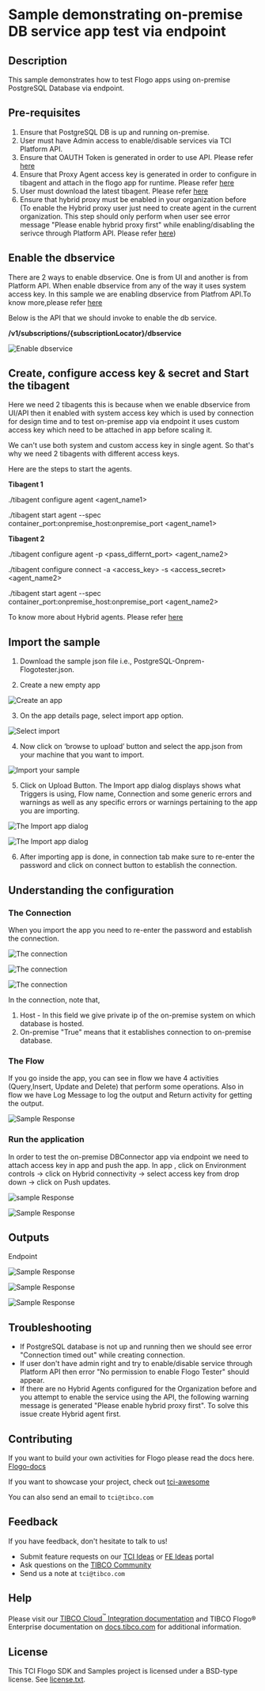 # Sample demonstrating on-premise DB service app test via endpoint

## Description

This sample demonstrates how to test Flogo apps using on-premise PostgreSQL Database via endpoint.

## Pre-requisites

1. Ensure that PostgreSQL DB is up and running on-premise.
2. User must have Admin access to enable/disable services via TCI Platform API.
3. Ensure that OAUTH Token is generated in order to use API. Please refer [here](https://integration.cloud.tibco.com/docs/#Subsystems/tci-api/getstarted/basics/enable-api-access.html?Highlight=OAUTH%20Token)
4. Ensure that Proxy Agent access key is generated in order to configure in tibagent and attach in the flogo app for runtime. Please refer [here](https://account.cloud.tibco.com/cloud/docs/proxy-agent/creating_access_key.html)
5. User must download the latest tibagent. Please refer [here](https://integration.cloud.tibco.com/docs/#tci/using/hybrid-agent/installing-configuring-running-agent.html?TocPath=Using%2520TIBCO%2520Cloud%25E2%2584%25A2%2520Integration%257CUsing%2520the%2520TIBCO%2520Cloud%25E2%2584%25A2%2520Integration%2520-%2520Hybrid%2520Agent%257C_____4)
6. Ensure that hybrid proxy must be enabled in your organization before (To enable the Hybrid proxy user just need to create agent in the current organization. This step should only perform when user see error message "Please enable hybrid proxy first" while enabling/disabling the serivce through Platform API. Please refer [here](https://integration.cloud.tibco.com/docs/#tci/using/hybrid-agent/installing-configuring-running-agent.html?TocPath=Using%2520TIBCO%2520Cloud%25E2%2584%25A2%2520Integration%257CUsing%2520the%2520TIBCO%2520Cloud%25E2%2584%25A2%2520Integration%2520-%2520Hybrid%2520Agent%257C_____4))


## Enable the dbservice

There are 2 ways to enable dbservice. One is from UI and another is from Platform API. When enable dbservice from any of the way it uses system access key.
In this sample we are enabling dbservice from Platfrom API.To know more,please refer [here](https://integration.cloud.tibco.com/docs/#Subsystems/tci-api/organization/enable-dbservice.html?TocPath=TIBCO%2520Cloud%25E2%2584%25A2%2520Integration%2520API%257CManaging%2520an%2520Organization%2520with%2520the%2520TIBCO%2520Cloud%25E2%2584%25A2%2520Integration%2520API%257C_____4)

Below is the API that we should invoke to enable the db service. 

**/v1/subscriptions/{subscriptionLocator}/dbservice**

![Enable dbservice](../../../import-screenshots/Onpremise_Postgresql/enable_dbservice.jpg)

## Create, configure access key & secret and Start the tibagent

Here we need 2 tibagents this is because when we enable dbservice from UI/API then it enabled with system access key which is used by connection for design time and to test on-premise app via endpoint it uses custom access key which need to be attached in app before scaling it. 

We can't use both system and custom access key in single agent. So that's why we need 2 tibagents with different access keys.

Here are the steps to start the agents.

**Tibagent 1**

./tibagent configure agent <agent_name1> 

./tibagent start agent --spec container_port:onpremise_host:onpremise_port <agent_name1>

**Tibagent 2**

./tibagent configure agent -p <pass_differnt_port> <agent_name2> 

./tibagent configure connect -a <access_key> -s <access_secret> <agent_name2>

./tibagent start agent --spec container_port:onpremise_host:onpremise_port <agent_name2>

To know more about Hybrid agents. Please refer [here](https://integration.cloud.tibco.com/docs/#tci/using/hybrid-agent/agent-command-reference.html?TocPath=Using%2520TIBCO%2520Cloud%25E2%2584%25A2%2520Integration%257CUsing%2520the%2520TIBCO%2520Cloud%25E2%2584%25A2%2520Integration%2520-%2520Hybrid%2520Agent%257C_____5)

## Import the sample

1. Download the sample json file i.e., PostgreSQL-Onprem-Flogotester.json.

2. Create a new empty app

![Create an app](../../../import-screenshots/sqlserver_screenshot/1.png)

3. On the app details page, select import app option.

![Select import](../../../import-screenshots/sqlserver_screenshot/2.png)

4. Now click on ‘browse to upload’ button and select the app.json from your machine that you want to import.

![Import your sample](../../../import-screenshots/Onpremise_Postgresql/3.png)

5. Click on Upload Button. The Import app dialog displays shows what Triggers is using, Flow name, Connection and some generic errors and warnings as well as any specific errors or warnings pertaining to the app you are importing.

![The Import app dialog](../../../import-screenshots/Onpremise_Postgresql/4.jpg)

![The Import app dialog](../../../import-screenshots/Onpremise_Postgresql/5.jpg)

6. After importing app is done, in connection tab make sure to re-enter the password and click on connect button to establish the connection.

## Understanding the configuration

### The Connection

When you import the app you need to re-enter the password and establish the connection.

![The connection](../../../import-screenshots/Onpremise_Postgresql/6.png)

![The connection](../../../import-screenshots/Onpremise_Postgresql/7.png)

![The connection](../../../import-screenshots/Onpremise_Postgresql/8.png)

In the connection, note that,
1. Host - In this field we give private ip of the on-premise system on which database is hosted.
2. On-premise "True" means that it establishes connection to on-premise database.

### The Flow

If you go inside the app, you can see in flow we have 4 activities (Query,Insert, Update and Delete) that perform some operations.
Also in flow we have Log Message to log the output and Return activity for getting the output.

![Sample Response](../../../import-screenshots/Onpremise_Postgresql/9.jpg)

### Run the application

In order to test the on-premise DBConnector app via endpoint we need to attach access key in app and push the app.
In app , click on Environment controls -> click on Hybrid connectivity -> select access key from drop down -> click on Push updates.
 

![sample Response](../../../import-screenshots/Onpremise_Postgresql/15.jpg)

![Sample Response](../../../import-screenshots/Onpremise_Postgresql/16.jpg)


## Outputs

Endpoint

![Sample Response](../../../import-screenshots/Onpremise_Postgresql/17.jpg)

![Sample Response](../../../import-screenshots/Onpremise_Postgresql/18.jpg)

![Sample Response](../../../import-screenshots/Onpremise_Postgresql/19.jpg)


## Troubleshooting

* If PostgreSQL database is not up and running then we should see error "Connection timed out" while creating connection.
* If user don't have admin right and try to enable/disable service through Platform API then error "No permission to enable Flogo Tester" should appear.
* If there are no Hybrid Agents configured for the Organization before and you attempt to enable the service using the API, the following warning message is generated "Please enable hybrid proxy first". To solve this issue create Hybrid agent first.

## Contributing

If you want to build your own activities for Flogo please read the docs here. [Flogo-docs](https://tibcosoftware.github.io/flogo/)

If you want to showcase your project, check out [tci-awesome](https://github.com/TIBCOSoftware/tci-awesome)

You can also send an email to `tci@tibco.com`

## Feedback

If you have feedback, don't hesitate to talk to us!

* Submit feature requests on our [TCI Ideas](https://ideas.tibco.com/?project=TCI) or [FE Ideas](https://ideas.tibco.com/?project=FE) portal
* Ask questions on the [TIBCO Community](https://community.tibco.com/answers/product/344006)
* Send us a note at `tci@tibco.com`

## Help

Please visit our [TIBCO Cloud<sup>&trade;</sup> Integration documentation](https://integration.cloud.tibco.com/docs/) and TIBCO Flogo® Enterprise documentation on [docs.tibco.com](https://docs.tibco.com/) for additional information.

## License

This TCI Flogo SDK and Samples project is licensed under a BSD-type license. See [license.txt](license.txt).

